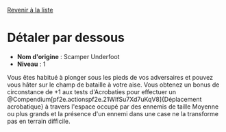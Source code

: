 [Revenir à la liste](..)

# Détaler par dessous

 * **Nom d'origine** : Scamper Underfoot
 * **Niveau** : 1


<p><span id="ctl00_MainContent_DetailedOutput">Vous êtes habitué à plonger sous les pieds de vos adversaires et pouvez vous hâter sur le champ de bataille à votre aise. Vous obtenez un bonus de circonstance de +1 aux tests d'Acrobaties pour effectuer un @Compendium[pf2e.actionspf2e.21WIfSu7Xd7uKqV8]{Déplacement acrobatique} à travers l'espace occupé par des ennemis de taille Moyenne ou plus grands et la présence d'un ennemi dans une case ne la transforme pas en terrain difficile.&nbsp;</span></p>